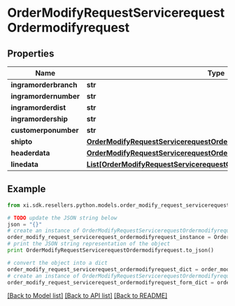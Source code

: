 # OrderModifyRequestServicerequestOrdermodifyrequest


## Properties

Name | Type | Description | Notes
------------ | ------------- | ------------- | -------------
**ingramorderbranch** | **str** |  | [optional] 
**ingramordernumber** | **str** |  | [optional] 
**ingramorderdist** | **str** |  | [optional] 
**ingramordership** | **str** |  | [optional] 
**customerponumber** | **str** |  | [optional] 
**shipto** | [**OrderModifyRequestServicerequestOrdermodifyrequestShipto**](OrderModifyRequestServicerequestOrdermodifyrequestShipto.md) |  | [optional] 
**headerdata** | [**OrderModifyRequestServicerequestOrdermodifyrequestHeaderdata**](OrderModifyRequestServicerequestOrdermodifyrequestHeaderdata.md) |  | [optional] 
**linedata** | [**List[OrderModifyRequestServicerequestOrdermodifyrequestLinedataInner]**](OrderModifyRequestServicerequestOrdermodifyrequestLinedataInner.md) |  | [optional] 

## Example

```python
from xi.sdk.resellers.python.models.order_modify_request_servicerequest_ordermodifyrequest import OrderModifyRequestServicerequestOrdermodifyrequest

# TODO update the JSON string below
json = "{}"
# create an instance of OrderModifyRequestServicerequestOrdermodifyrequest from a JSON string
order_modify_request_servicerequest_ordermodifyrequest_instance = OrderModifyRequestServicerequestOrdermodifyrequest.from_json(json)
# print the JSON string representation of the object
print OrderModifyRequestServicerequestOrdermodifyrequest.to_json()

# convert the object into a dict
order_modify_request_servicerequest_ordermodifyrequest_dict = order_modify_request_servicerequest_ordermodifyrequest_instance.to_dict()
# create an instance of OrderModifyRequestServicerequestOrdermodifyrequest from a dict
order_modify_request_servicerequest_ordermodifyrequest_form_dict = order_modify_request_servicerequest_ordermodifyrequest.from_dict(order_modify_request_servicerequest_ordermodifyrequest_dict)
```
[[Back to Model list]](../README.md#documentation-for-models) [[Back to API list]](../README.md#documentation-for-api-endpoints) [[Back to README]](../README.md)


